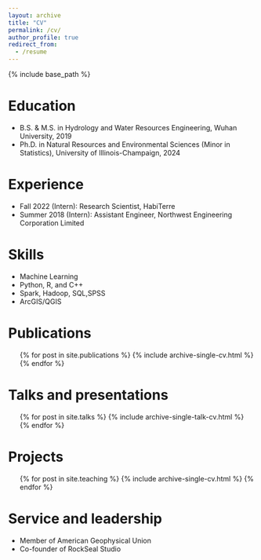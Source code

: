 ```yaml
---
layout: archive
title: "CV"
permalink: /cv/
author_profile: true
redirect_from:
  - /resume
---
```


{% include base_path %}

Education
======
* B.S. & M.S. in Hydrology and Water Resources Engineering, Wuhan University, 2019
* Ph.D. in Natural Resources and Environmental Sciences (Minor in Statistics), University of Illinois-Champaign, 2024

Experience
======
* Fall   2022 (Intern): Research Scientist, HabiTerre  
* Summer 2018 (Intern): Assistant Engineer, Northwest Engineering Corporation Limited

Skills
======
* Machine Learning
* Python, R, and C++
* Spark, Hadoop, SQL,SPSS
* ArcGIS/QGIS
  
Publications
======
  <ul>{% for post in site.publications %}
    {% include archive-single-cv.html %}
  {% endfor %}</ul>
  
Talks and presentations
======
  <ul>{% for post in site.talks %}
    {% include archive-single-talk-cv.html %}
  {% endfor %}</ul>
  
Projects
======
  <ul>{% for post in site.teaching %}
    {% include archive-single-cv.html %}
  {% endfor %}</ul>
  
Service and leadership
======
* Member of American Geophysical Union
* Co-founder of RockSeal Studio
